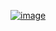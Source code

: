 [![image](https://binder.org/badge_logo.svg)](https://github.com/abdoulaye2019/Binder-Notebboks/tree/main)
